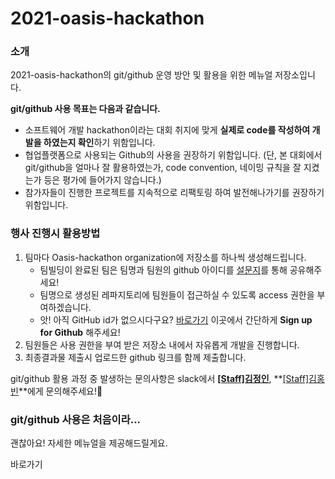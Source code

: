 # 2021-oasis-hackathon

### 소개

2021-oasis-hackathon의 git/github 운영 방안 및 활용을 위한 메뉴얼 저장소입니다.

**git/github 사용 목표는 다음과 같습니다.**

- 소프트웨어 개발 hackathon이라는 대회 취지에 맞게 **실제로 code를 작성하여 개발을 하였는지 확인**하기 위함입니다.
- 협업플랫폼으로 사용되는 Github의 사용을 권장하기 위함입니다. (단, 본 대회에서 git/github을 얼마나 잘 활용하였는가, code convention, 네이밍 규칙을 잘 지켰는가 등은 평가에 들어가지 않습니다.)
- 참가자들이 진행한 프로젝트를 지속적으로 리팩토링 하여 발전해나가기를 권장하기 위함입니다. 



### 행사 진행시 활용방법

1. 팀마다 Oasis-hackathon organization에 저장소를 하나씩 생성해드립니다.
   - 팀빌딩이 완료된 팀은 팀명과 팀원의 github 아이디를 [설문지](https://forms.gle/yerdm2d63wBQSbV76)를 통해 공유해주세요!
   - 팀명으로 생성된 레파지토리에 팀원들이 접근하실 수 있도록 access 권한을 부여하겠습니다.
   - 앗! 아직 GitHub id가 없으시다구요? [바로가기](https://github.com/) 이곳에서 간단하게 **Sign up for Github** 해주세요!
2. 팀원들은 사용 권한을 부여 받은 저장소 내에서 자유롭게 개발을 진행합니다.
3. 최종결과물 제출시 업로드한 github 링크를 함께 제출합니다.

git/github 활용 과정 중 발생하는 문의사항은 slack에서 **[[Staff]김정인](https://github.com/mywnajsldkf)**, **[[Staff]김홍빈](https://github.com/khb1109)**에게 문의해주세요!📣



### git/github 사용은 처음이라...

괜찮아요! 자세한 메뉴얼을 제공해드릴게요.

바로가기



